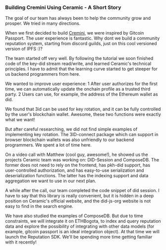 
### Building Cremini Using Ceramic - A Short Story

The goal of our team has always been to help the community grow and prosper. We tried in many directions.

When we first decided to build [Cremini](https://ethglobal.com/showcase/cremini-x9wth), we were inspired by Gitcoin Passport. The user experience is fantastic. Why dont we build a community reputation system, starting from discord guilds, just on this cool versioned version of IPFS :)?

The team started off very well. By following the tutorial we soon finished code of the key-did stream read/write, and learned Ceramic's technical principles. I have to admit that the learning curve started to get steeper for us backend programmers from here.

We wanted to improve user experience: 1 After user authorizes for the first time, we can automatically update the onchain profile as a trusted third party. 2 Users can use, for example, the address of the Ethereum wallet as did.

We found that 3id can be used for key rotation, and it can be fully controlled by the user's blockchain wallet. Awesome, these two functions were exactly what we want!

But after careful researching, we did not find simple examples of implementing key rotation. The 3ID-connect package which can support in browser blockchain wallets was also unfriendly to our backend programmers. We spent a lot of time here.

On a video call with Matthew (cool guy, awesome!), he showed us the projects Ceramic team was working on: DID-Session and ComposeDB. The former does not need to rely on the frontend, has pkh-did support, has user-controlled authorization, and has easy-to-use serialization and deserialization functions. The latter has the indexing support and data aggregation we want to use in our next plan.

A while after the call, our team completed the code snippet of did session. I have to say that this library is really convenient, but it is hidden in a deep position on Ceramic's official website, and the did-js-org website is not easy to find in the search engine.

We have also studied the examples of ComposeDB. But due to time constraints, we will integrate it on ETHBogota, to index and query reputation data and explore the possibility of integrating with other data models (for example, gitcoin passport is an ideal integration object). At that time we will launch the Reputation SDK. We'll be spending more time getting familiar with it recently!